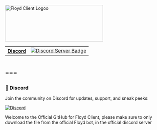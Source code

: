 <img src="https://iili.io/KJo52vn.png" alt="Floyd Client Logoo" width="320" height="120">
<br>
<table>
  <tr>
    <th><a href="#server-invite">Discord</a></th>
    <td>
      <a target="_blank" href="https://discord.gg/HjRkJFSJpD">
        <img src="https://dcbadge.limes.pink/api/server/HjRkJFSJpD" alt="Discord Server Badge" />
      </a>
    </td>
  </tr>
</table>

# ---

### 💬 Discord  

Join the community on Discord for updates, support, and sneak peeks:  

[![Discord](https://iili.io/FpmXh9p.png)](https://discord.gg/HjRkJFSJpD)  

Welcome to the Official GitHub for Floyd Client, please make sure to only download the file from the official Floyd bot, in the official discord server
